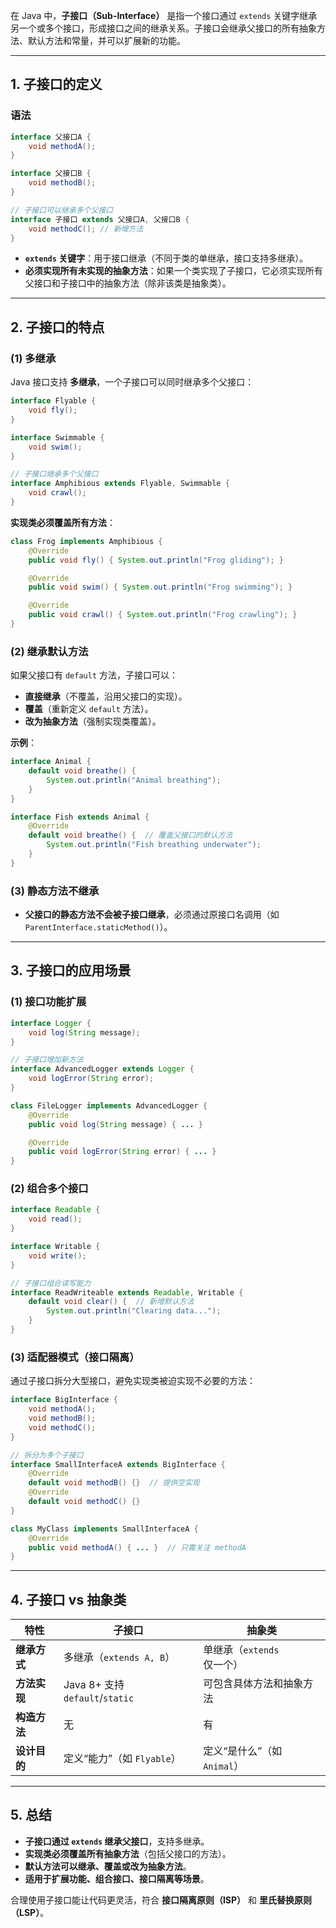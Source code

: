 在 Java 中，**子接口（Sub-Interface）** 是指一个接口通过 `extends` 关键字继承另一个或多个接口，形成接口之间的继承关系。子接口会继承父接口的所有抽象方法、默认方法和常量，并可以扩展新的功能。

---

## **1. 子接口的定义**
### **语法**
```java
interface 父接口A {
    void methodA();
}

interface 父接口B {
    void methodB();
}

// 子接口可以继承多个父接口
interface 子接口 extends 父接口A, 父接口B {
    void methodC(); // 新增方法
}
```
- **`extends` 关键字**：用于接口继承（不同于类的单继承，接口支持多继承）。
- **必须实现所有未实现的抽象方法**：如果一个类实现了子接口，它必须实现所有父接口和子接口中的抽象方法（除非该类是抽象类）。

---

## **2. 子接口的特点**
### **(1) 多继承**
Java 接口支持 **多继承**，一个子接口可以同时继承多个父接口：
```java
interface Flyable {
    void fly();
}

interface Swimmable {
    void swim();
}

// 子接口继承多个父接口
interface Amphibious extends Flyable, Swimmable {
    void crawl();
}
```
**实现类必须覆盖所有方法**：
```java
class Frog implements Amphibious {
    @Override
    public void fly() { System.out.println("Frog gliding"); }

    @Override
    public void swim() { System.out.println("Frog swimming"); }

    @Override
    public void crawl() { System.out.println("Frog crawling"); }
}
```

### **(2) 继承默认方法**
如果父接口有 `default` 方法，子接口可以：
- **直接继承**（不覆盖，沿用父接口的实现）。
- **覆盖**（重新定义 `default` 方法）。
- **改为抽象方法**（强制实现类覆盖）。

**示例**：
```java
interface Animal {
    default void breathe() {
        System.out.println("Animal breathing");
    }
}

interface Fish extends Animal {
    @Override
    default void breathe() {  // 覆盖父接口的默认方法
        System.out.println("Fish breathing underwater");
    }
}
```

### **(3) 静态方法不继承**
- **父接口的静态方法不会被子接口继承**，必须通过原接口名调用（如 `ParentInterface.staticMethod()`）。

---

## **3. 子接口的应用场景**
### **(1) 接口功能扩展**
```java
interface Logger {
    void log(String message);
}

// 子接口增加新方法
interface AdvancedLogger extends Logger {
    void logError(String error);
}

class FileLogger implements AdvancedLogger {
    @Override
    public void log(String message) { ... }

    @Override
    public void logError(String error) { ... }
}
```

### **(2) 组合多个接口**
```java
interface Readable {
    void read();
}

interface Writable {
    void write();
}

// 子接口组合读写能力
interface ReadWriteable extends Readable, Writable {
    default void clear() {  // 新增默认方法
        System.out.println("Clearing data...");
    }
}
```

### **(3) 适配器模式（接口隔离）**
通过子接口拆分大型接口，避免实现类被迫实现不必要的方法：
```java
interface BigInterface {
    void methodA();
    void methodB();
    void methodC();
}

// 拆分为多个子接口
interface SmallInterfaceA extends BigInterface {
    @Override
    default void methodB() {}  // 提供空实现
    @Override
    default void methodC() {}
}

class MyClass implements SmallInterfaceA {
    @Override
    public void methodA() { ... }  // 只需关注 methodA
}
```

---

## **4. 子接口 vs 抽象类**
| **特性**               | **子接口**                          | **抽象类**                     |
|-----------------------|-----------------------------------|-------------------------------|
| **继承方式**          | 多继承（`extends A, B`）           | 单继承（`extends` 仅一个）     |
| **方法实现**          | Java 8+ 支持 `default`/`static`    | 可包含具体方法和抽象方法        |
| **构造方法**          | 无                                 | 有                            |
| **设计目的**          | 定义“能力”（如 `Flyable`）         | 定义“是什么”（如 `Animal`）    |

---

## **5. 总结**
- **子接口通过 `extends` 继承父接口**，支持多继承。
- **实现类必须覆盖所有抽象方法**（包括父接口的方法）。
- **默认方法可以继承、覆盖或改为抽象方法**。
- **适用于扩展功能、组合接口、接口隔离等场景**。

合理使用子接口能让代码更灵活，符合 **接口隔离原则（ISP）** 和 **里氏替换原则（LSP）**。